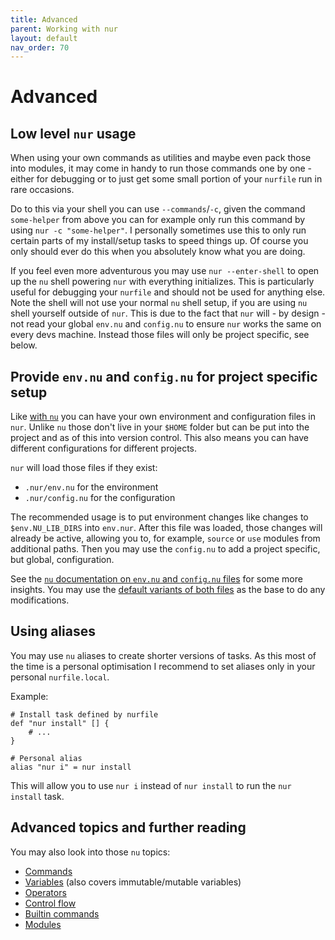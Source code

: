 ```yaml
---
title: Advanced
parent: Working with nur
layout: default
nav_order: 70
---
```


# Advanced

## Low level `nur` usage

When using your own commands as utilities and maybe even pack those into modules, it may come in handy to
run those commands one by one - either for debugging or to just get some small portion of your `nurfile`
run in rare occasions.

Do to this via your shell you can use `--commands`/`-c`, given the command `some-helper` from above you can
for example only run this command by using `nur -c "some-helper"`. I personally sometimes use this to only
run certain parts of my install/setup tasks to speed things up. Of course you only should ever do this when you
absolutely know what you are doing.

If you feel even more adventurous you may use `nur --enter-shell` to open up the `nu` shell powering `nur`
with everything initializes. This is particularly useful for debugging your `nurfile` and should not be used
for anything else. Note the shell will not use your normal `nu` shell setup, if you are using `nu` shell yourself
outside of `nur`. This is due to the fact that `nur` will - by design - not read your global `env.nu` and
`config.nu` to ensure `nur` works the same on every devs machine. Instead those files will only be project
specific, see below.

## Provide `env.nu` and `config.nu` for project specific setup

Like [with `nu`](https://www.nushell.sh/book/configuration.html) you can have your own environment
and configuration files in `nur`. Unlike `nu` those don't live in your `$HOME` folder but can be put into the
project and as of this into version control. This also means you can have different configurations for
different projects.

`nur` will load those files if they exist:

- `.nur/env.nu` for the environment
- `.nur/config.nu` for the configuration

The recommended usage is to put environment changes like changes to `$env.NU_LIB_DIRS` into `env.nur`.
After this file was loaded, those changes will already be active, allowing you to, for example, `source` or
`use` modules from additional paths. Then you may use the `config.nu` to add a project specific, but global,
configuration.

See the [`nu` documentation on `env.nu` and `config.nu` files](https://www.nushell.sh/book/configuration.html#nushell-configuration-with-env-nu-and-config-nu)
for some more insights. You may use the [default variants of both files](https://github.com/nur-taskrunner/nur/tree/main/src/nu-scripts)
as the base to do any modifications.

## Using aliases

You may use `nu` aliases to create shorter versions of tasks. As this most of the time is a personal optimisation
I recommend to set aliases only in your personal `nurfile.local`.

Example:

```nu
# Install task defined by nurfile
def "nur install" [] {
    # ...
}

# Personal alias
alias "nur i" = nur install
```

This will allow you to use `nur i` instead of `nur install` to run the `nur install` task.

## Advanced topics and further reading

You may also look into those `nu` topics:

- [Commands](https://www.nushell.sh/book/custom_commands.html)
- [Variables](https://www.nushell.sh/book/variables_and_subexpressions.html) (also covers immutable/mutable variables)
- [Operators](https://www.nushell.sh/book/operators.html)
- [Control flow](https://www.nushell.sh/book/control_flow.html)
- [Builtin commands](https://www.nushell.sh/commands/)
- [Modules](https://www.nushell.sh/book/modules.html)
